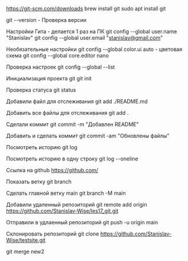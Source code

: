 https://git-scm.com/downloads
brew install git
sudo apt install git


git --version   - Проверка версии

Настройки Гита - делается 1 раз на ПК
git config --global user.name "Stanislav"
git config --global user.email "stanislav@gmail.com"

Необязательные настройки
git config --global color.ui auto  - цветовая схема
git config --global core.editor nano

Проверка настроек
git config --global --list

Инициализация проекта git
git init

Проверка статуса
git status

Добавили файл для отслеживания
git add ./README.md

Добавить все файлы для отслеживания
git add .

Сделали коммит
git commit -m "Добавлен README"


Добавить и сделать коммит
git commit -am "Обновлены файлы"

Посмотреть историю
git log

Посмотреть историю в одну строку
git log --oneline


Ссылка на github
https://github.com/

Показать ветку
git branch

Сделать главной ветку main
git branch -M main

Добавили удаленный репозиторий 
git remote add origin https://github.com/Stanislav-Wise/les17_git.git

Отправили в удлаенный репозиторий
git push -u origin main

Склонировать репозиторий
git clone https://github.com/Stanislav-Wise/testsite.git

git merge new2